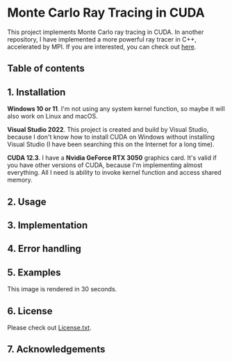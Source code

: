# Monte Carlo Ray Tracing in CUDA

This project implements Monte Carlo ray tracing in CUDA.
In another repository, I have implemented a more powerful ray tracer in C++, accelerated by MPI. If you are interested, you can check out [here](https://github.com/TitiSkywalker/Graphics).

## Table of contents

## 1. Installation
**Windows 10 or 11**. I'm not using any system kernel function, so maybe it will also work on Linux and macOS.

**Visual Studio 2022**. This project is created and build by Visual Studio, because I don't know how to install CUDA on Windows without installing Visual Studio (I have been searching this on the Internet for a long time).

**CUDA 12.3**. I have a **Nvidia GeForce RTX 3050** graphics card. It's valid if you have other versions of CUDA, because I'm implementing almost everything. All I need is ability to invoke kernel function and access shared memory.

## 2. Usage

## 3. Implementation

## 4. Error handling

## 5. Examples
This image is rendered in 30 seconds.

## 6. License
Please check out [License.txt](License.txt).

## 7. Acknowledgements

